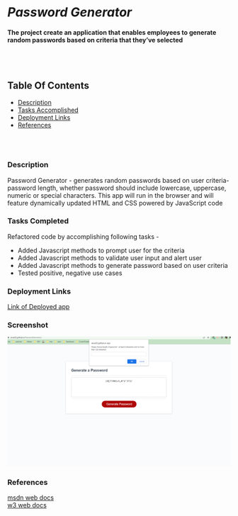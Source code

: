 # *Password Generator*

#### The project create an application that enables employees to generate random passwords based on criteria that they’ve selected
<br>
<br>



## Table Of Contents
- [Description](#description)
- [Tasks Accomplished](#tasks-completed)
- [Deployment Links](#deployment-links)
- [References](#references)
<br>
<br>

### Description
Password Generator - generates random passwords based on user criteria- password length, whether password should include lowercase, uppercase, numeric or special characters. This app will run in the browser and will feature dynamically updated HTML and CSS powered by JavaScript code 


### Tasks Completed
Refactored code by accomplishing following tasks -
* Added Javascript methods to prompt user for the criteria
* Added Javascript methods to validate user input and alert user
* Added Javascript methods to generate password based on user criteria
* Tested positive, negative use cases


### Deployment Links
[Link of Deployed app ](https://anud22.github.io/PasswordGenerator/)

### Screenshot
![Image 1](DeployedApp.png)

### References
[msdn web docs](https://developer.mozilla.org/en-US/docs/Web/HTML)
<br>
[w3 web docs](https://www.w3schools.com/)
